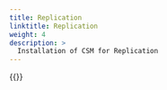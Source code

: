 ```yaml
---
title: Replication
linktitle: Replication
weight: 4
description: >
  Installation of CSM for Replication
--- 
```


{{<include file="content/docs/getting-started/installation/operator/modules/replication.md" hideIds="1">}}
